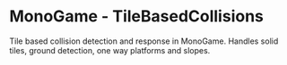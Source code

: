 # MonoGame - TileBasedCollisions
Tile based collision detection and response in MonoGame. Handles solid tiles, ground detection, one way platforms and slopes.
